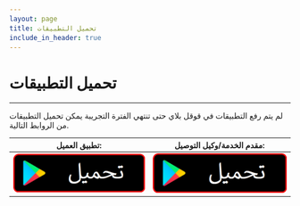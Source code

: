```yaml
---
layout: page
title: تحميل التطبيقات
include_in_header: true
---
```


# تحميل التطبيقات
-----
لم يتم رفع التطبيقات في قوقل بلاي حتى تنتهي الفترة التجريبة يمكن تحميل التطبيقات من الروابط التالية.  


| **تطبيق العميل:**  | **مقدم الخدمة/وكيل التوصيل:**   |
| ------------- | ------------- |
| [![google-play-badge](/assets/playstore.png)](https://play.google.com/store/apps/details?id=nl.hnogames.domoticz)  | [![google-play-badge](/assets/playstore.png)](https://play.google.com/store/apps/details?id=nl.hnogames.domoticz.premium)  |


